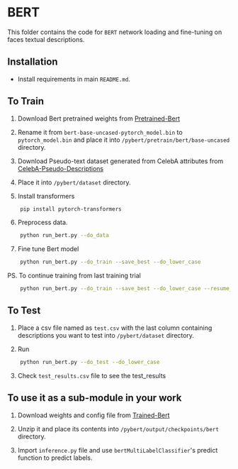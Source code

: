 # BERT

This folder contains the code for `BERT` network loading and fine-tuning on faces textual descriptions.

## Installation

-   Install requirements in main `README.md`.

## To Train 

1. Download Bert pretrained weights from [Pretrained-Bert](https://s3.amazonaws.com/models.huggingface.co/bert/bert-base-uncased-pytorch_model.bin) 

2. Rename it from `bert-base-uncased-pytorch_model.bin` to `pytorch_model.bin` and place it into `/pybert/pretrain/bert/base-uncased` directory.

3. Download Pseudo-text dataset generated from CelebA attributes from [CelebA-Pseudo-Descriptions](https://drive.google.com/file/d/1Pw7myk-tj5CDEakHeRqvrL3Pj6Ap335Z/view?usp=sharing)

4. Place it into `/pybert/dataset` directory.

5. Install transformers
```bash
    pip install pytorch-transformers
```

6. Preprocess data.
```bash
    python run_bert.py --do_data
```

7. Fine tune Bert model
```bash
    python run_bert.py --do_train --save_best --do_lower_case
```

PS. To continue training from last training trial
```bash
    python run_bert.py --do_train --save_best --do_lower_case --resume_from_last_trial
```

## To Test

1. Place a csv file named as `test.csv` with the last column containing descriptions you want to test into `/pybert/dataset` directory.

2. Run
```bash
    python run_bert.py --do_test --do_lower_case
```

3. Check `test_results.csv` file to see the test_results

## To use it as a sub-module in your work

1. Download weights and config file from [Trained-Bert](https://drive.google.com/file/d/1OI9GwSI3VSZ-AnaY4kKN6h-krTAPvg7n/view?usp=sharing) 

2. Unzip it and place its contents into `/pybert/output/checkpoints/bert` directory.

3. Import `inference.py` file and use `bertMultiLabelClassifier`'s predict function to predict labels.
